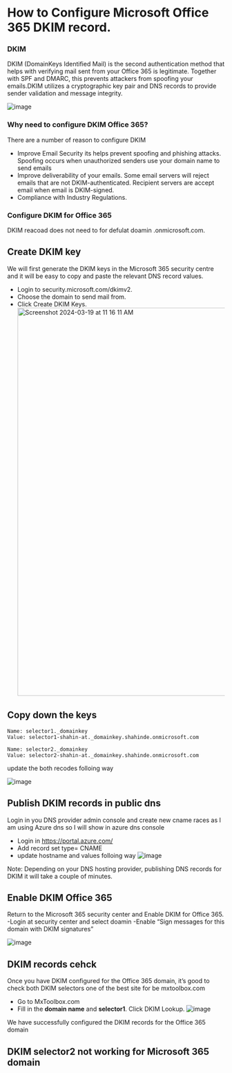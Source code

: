 # How to Configure Microsoft Office 365 DKIM record.

### DKIM
DKIM (DomainKeys Identified Mail)  is the second authentication method that helps with verifying mail sent from your Office 365 is legitimate. Together with SPF and DMARC, this prevents attackers from spoofing your emails.DKIM utilizes a cryptographic key pair and DNS records to provide sender validation and message integrity.


![image](https://github.com/shahin4s/Deployement/assets/26712617/fc921684-41ab-4a06-854d-2885f8b393bb)


### Why need to configure DKIM Office 365?
There are a number of reason to configure DKIM
- Improve Email Security its helps prevent spoofing and phishing attacks. Spoofing occurs when unauthorized senders use your domain name to send emails
- Improve deliverability of your emails. Some email servers will reject emails that are not DKIM-authenticated. Recipient servers are  accept email when email is DKIM-signed.
- Compliance with Industry Regulations.


### Configure DKIM for Office 365
DKIM reacoad does not need to for defulat doamin .onmicrosoft.com. 


## Create DKIM key 
We will first generate the DKIM keys in the Microsoft 365 security centre and it will be easy to copy and paste the relevant DNS record values.
- Login to security.microsoft.com/dkimv2.
- Choose the domain to send mail from.
- Click Create DKIM Keys.
  <img width="898" alt="Screenshot 2024-03-19 at 11 16 11 AM" src="https://github.com/shahin4s/Deployement/assets/26712617/e9e837f6-5944-4885-9ec3-be01352c346a">
  

## Copy down the keys

```
Name: selector1._domainkey
Value: selector1-shahin-at._domainkey.shahinde.onmicrosoft.com

Name: selector2._domainkey
Value: selector2-shahin-at._domainkey.shahinde.onmicrosoft.com
``` 
update the both recodes folloing way

![image](https://github.com/shahin4s/Deployement/assets/26712617/2ff08985-ab26-4195-807a-9532ba7704dd)


## Publish DKIM records in public dns
Login in you DNS provider admin console and create new cname races as I am using Azure dns so I will show in azure dns console 
- Login in https://portal.azure.com/
- Add record set type= CNAME
- update hostname and values folloing way 
![image](https://github.com/shahin4s/Deployement/assets/26712617/4661fa35-37ec-4881-b4cf-fd62d490603b)

Note: Depending on your DNS hosting provider, publishing DNS records for DKIM it will take a couple of minutes.

## Enable DKIM Office 365 
Return to the Microsoft 365 security center and Enable DKIM for Office 365.
-Login at security center and select doamin
-Enable “Sign messages for this domain with DKIM signatures”

![image](https://github.com/shahin4s/Deployement/assets/26712617/fa70964a-27f5-47a7-be86-108985106420)

## DKIM records cehck 
Once you have DKIM configured for the Office 365 domain, it’s good to check both DKIM selectors one of the best site for be mxtoolbox.com
- Go to MxToolbox.com
- Fill in the **domain name** and **selector1**. Click DKIM Lookup.
 ![image](https://github.com/shahin4s/Deployement/assets/26712617/dfb82ae5-2314-425d-adee-125200420d89)

We have successfully configured the DKIM records for the Office 365 domain



## DKIM selector2 not working for Microsoft 365 domain

